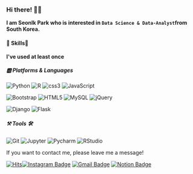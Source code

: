 

### Hi there! 🧘‍♀️

**I am SeonIk Park who is interested in `Data Science & Data-Analyst`from South Korea.**



#### 💪 Skills👊

**I've used at least once**

##### 🆎 Platforms & Languages

<img alt="Python" src ="https://img.shields.io/badge/Python-3776AB.svg?&style=for-the-badge&logo=Python&logoColor=white"/> <img alt="R" src ="https://img.shields.io/badge/R-276DC3.svg?&style=for-the-badge&logo=R&logoColor=white"/> <img alt="css3" src ="https://img.shields.io/badge/css3-1572B6.svg?&style=for-the-badge&logo=css3&logoColor=white"/> <img alt="JavaScript" src ="https://img.shields.io/badge/JavaScript-F7DF1E.svg?&style=for-the-badge&logo=JavaScript&logoColor=white"/>

<img alt="Bootstrap" src ="https://img.shields.io/badge/Bootstrap-7952B3.svg?&style=for-the-badge&logo=Bootstrap&logoColor=white"/> <img alt="HTML5" src ="https://img.shields.io/badge/HTML5-E34F26.svg?&style=for-the-badge&logo=HTML5&logoColor=white"/> <img alt="MySQL" src ="https://img.shields.io/badge/MySQL-4479A1.svg?&style=for-the-badge&logo=MySQL&logoColor=white"/> <img alt="jQuery" src ="https://img.shields.io/badge/jQuery-0769AD.svg?&style=for-the-badge&logo=jQuery&logoColor=white"/>

<img alt="Django" src ="https://img.shields.io/badge/Django-092E20.svg?&style=for-the-badge&logo=Django&logoColor=white"/> <img alt="Flask" src ="https://img.shields.io/badge/Flask-000000.svg?&style=for-the-badge&logo=Flask&logoColor=white"/>



#####  ⚒ Tools 🛠

<img alt="Git" src ="https://img.shields.io/badge/Git-F05032.svg?&style=for-the-badge&logo=Git&logoColor=white"/> <img alt="Jupyter" src ="https://img.shields.io/badge/Jupyter-F37626.svg?&style=for-the-badge&logo=Jupyter&logoColor=white"/> <img alt="Pycharm" src ="https://img.shields.io/badge/Pycharm-000000.svg?&style=for-the-badge&logo=Pycharm&logoColor=white"/> <img alt="RStudio" src ="https://img.shields.io/badge/RStudio-75AADB.svg?&style=for-the-badge&logo=RStudio&logoColor=white"/>



If you want to contact me, please leave me a message!  

[![Hits](https://hits.seeyoufarm.com/api/count/incr/badge.svg?url=https%3A%2F%2Fgithub.com%2Fparksimis&count_bg=%2379C83D&title_bg=%23555555&icon=&icon_color=%23E7E7E7&title=Visits&edge_flat=false)](https://hits.seeyoufarm.com)[![Instagram Badge](https://img.shields.io/badge/-Instagram-dd2a7b?style=flat-square&logo=instagram&logoColor=white&link=https://www.instagram.com/ikstagram95/)](https://www.instagram.com/ikstagram95/) [![Gmail Badge](https://img.shields.io/badge/-Gmail-d14836?style=flat-square&logo=Gmail&logoColor=white&link=mailto:parksimis@gmail.com)](mailto:parksimis@gmail.com) [![Notion Badge](https://img.shields.io/badge/-notion-000000?style=flat-square&logo=Notion&logoColor=white&link=https://www.notion.so/Park-Seon-Ik-425e0feea8334faa8b82e1f20118bec7)](https://www.notion.so/Park-Seon-Ik-425e0feea8334faa8b82e1f20118bec7) 

 

